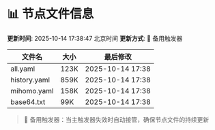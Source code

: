 # 📊 节点文件信息

**更新时间**: 2025-10-14 17:38:47 北京时间
**更新方式**: 🔄 备用触发器

| 文件名 | 大小 | 最后修改 |
|--------|------|----------|
| all.yaml | 123K | 2025-10-14 17:38 |
| history.yaml | 859K | 2025-10-14 17:38 |
| mihomo.yaml | 158K | 2025-10-14 17:38 |
| base64.txt | 99K | 2025-10-14 17:38 |

> 🔄 备用触发器：当主触发器失效时自动接管，确保节点文件的持续更新
